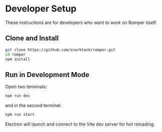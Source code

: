 # Developer Setup

These instructions are for developers who want to work on Romper itself.

## Clone and Install

```bash
git clone https://github.com/snarktank/romper.git
cd romper
npm install
```

## Run in Development Mode

Open two terminals:

```bash
npm run dev
```

and in the second terminal:

```bash
npm run start
```

Electron will launch and connect to the Vite dev server for hot reloading.

